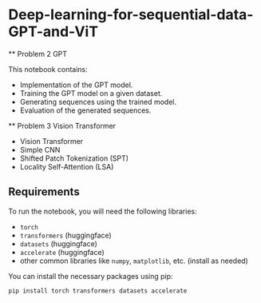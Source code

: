 # Deep-learning-for-sequential-data-GPT-and-ViT

** Problem 2 GPT


This notebook  contains:

* Implementation of the GPT model.
* Training the GPT model on a given dataset.
* Generating sequences using the trained model.
* Evaluation of the generated sequences.


** Problem 3 Vision Transformer

* Vision Transformer
* Simple CNN
* Shifted Patch Tokenization (SPT)
* Locality Self-Attention (LSA)

## Requirements

To run the notebook, you will need the following libraries:

* `torch`
* `transformers` (huggingface)
* `datasets` (huggingface)
* `accelerate` (huggingface)
* other common libraries like `numpy`, `matplotlib`, etc. (install as needed)

You can install the necessary packages using pip:

```bash
pip install torch transformers datasets accelerate
